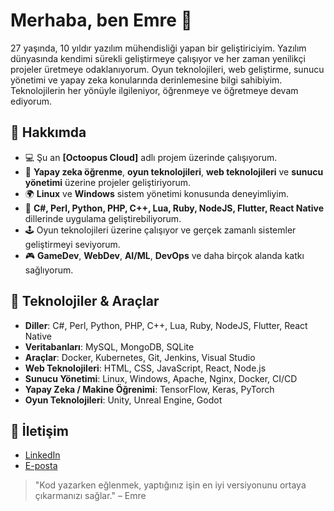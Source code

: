 # Merhaba, ben Emre 👋

27 yaşında, 10 yıldır yazılım mühendisliği yapan bir geliştiriciyim. Yazılım dünyasında kendimi sürekli geliştirmeye çalışıyor ve her zaman yenilikçi projeler üretmeye odaklanıyorum. Oyun teknolojileri, web geliştirme, sunucu yönetimi ve yapay zeka konularında derinlemesine bilgi sahibiyim. Teknolojilerin her yönüyle ilgileniyor, öğrenmeye ve öğretmeye devam ediyorum.

## 🚀 Hakkımda

- 💻 Şu an **[Octoopus Cloud]** adlı projem üzerinde çalışıyorum.
- 🌱 **Yapay zeka öğrenme**, **oyun teknolojileri**, **web teknolojileri** ve **sunucu yönetimi** üzerine projeler geliştiriyorum.
- 🌍 **Linux** ve **Windows** sistem yönetimi konusunda deneyimliyim.
- 🔄 **C#, Perl, Python, PHP, C++, Lua, Ruby, NodeJS, Flutter, React Native** dillerinde uygulama geliştirebiliyorum.
- 🕹️ Oyun teknolojileri üzerine çalışıyor ve gerçek zamanlı sistemler geliştirmeyi seviyorum.
- 🎮 **GameDev**, **WebDev**, **AI/ML**, **DevOps** ve daha birçok alanda katkı sağlıyorum.

## 🔧 Teknolojiler & Araçlar

- **Diller**: C#, Perl, Python, PHP, C++, Lua, Ruby, NodeJS, Flutter, React Native
- **Veritabanları**: MySQL, MongoDB, SQLite
- **Araçlar**: Docker, Kubernetes, Git, Jenkins, Visual Studio
- **Web Teknolojileri**: HTML, CSS, JavaScript, React, Node.js
- **Sunucu Yönetimi**: Linux, Windows, Apache, Nginx, Docker, CI/CD
- **Yapay Zeka / Makine Öğrenimi**: TensorFlow, Keras, PyTorch
- **Oyun Teknolojileri**: Unity, Unreal Engine, Godot


## 📢 İletişim

- [LinkedIn]([link](https://www.linkedin.com/in/emre-can-temur-aabb801bb/))
- [E-posta](hello@emersoft.com.tr)



> "Kod yazarken eğlenmek, yaptığınız işin en iyi versiyonunu ortaya çıkarmanızı sağlar." – Emre
